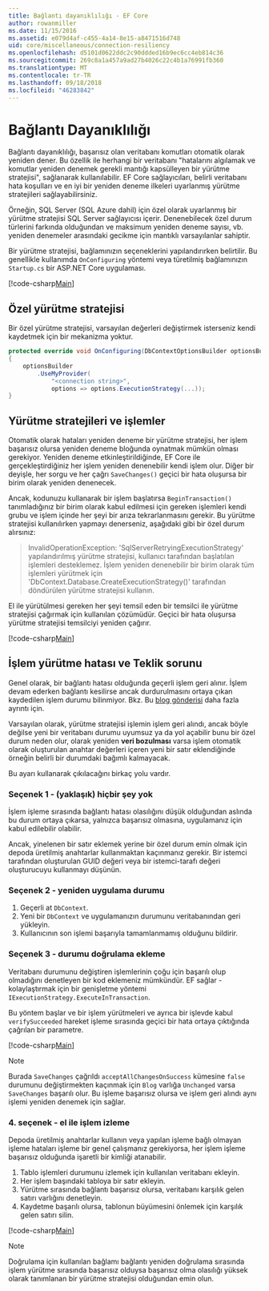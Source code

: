 ```yaml
---
title: Bağlantı dayanıklılığı - EF Core
author: rowanmiller
ms.date: 11/15/2016
ms.assetid: e079d4af-c455-4a14-8e15-a8471516d748
uid: core/miscellaneous/connection-resiliency
ms.openlocfilehash: d5101d0622ddc2c90ddded16b9ec6cc4eb814c36
ms.sourcegitcommit: 269c8a1a457a9ad27b4026c22c4b1a76991fb360
ms.translationtype: MT
ms.contentlocale: tr-TR
ms.lasthandoff: 09/18/2018
ms.locfileid: "46283842"
---
```

# <a name="connection-resiliency"></a>Bağlantı Dayanıklılığı

Bağlantı dayanıklılığı, başarısız olan veritabanı komutları otomatik olarak yeniden dener. Bu özellik ile herhangi bir veritabanı "hatalarını algılamak ve komutlar yeniden denemek gerekli mantığı kapsülleyen bir yürütme stratejisi", sağlanarak kullanılabilir. EF Core sağlayıcıları, belirli veritabanı hata koşulları ve en iyi bir yeniden deneme ilkeleri uyarlanmış yürütme stratejileri sağlayabilirsiniz.

Örneğin, SQL Server (SQL Azure dahil) için özel olarak uyarlanmış bir yürütme stratejisi SQL Server sağlayıcısı içerir. Denenebilecek özel durum türlerini farkında olduğundan ve maksimum yeniden deneme sayısı, vb. yeniden denemeler arasındaki gecikme için mantıklı varsayılanlar sahiptir.

Bir yürütme stratejisi, bağlamınızın seçeneklerini yapılandırırken belirtilir. Bu genellikle kullanımda `OnConfiguring` yöntemi veya türetilmiş bağlamınızın `Startup.cs` bir ASP.NET Core uygulaması.

[!code-csharp[Main](../../../samples/core/Miscellaneous/ConnectionResiliency/Program.cs#OnConfiguring)]

## <a name="custom-execution-strategy"></a>Özel yürütme stratejisi

Bir özel yürütme stratejisi, varsayılan değerleri değiştirmek isterseniz kendi kaydetmek için bir mekanizma yoktur.

``` csharp
protected override void OnConfiguring(DbContextOptionsBuilder optionsBuilder)
{
    optionsBuilder
        .UseMyProvider(
            "<connection string>",
            options => options.ExecutionStrategy(...));
}
```

## <a name="execution-strategies-and-transactions"></a>Yürütme stratejileri ve işlemler

Otomatik olarak hataları yeniden deneme bir yürütme stratejisi, her işlem başarısız olursa yeniden deneme bloğunda oynatmak mümkün olması gerekiyor. Yeniden deneme etkinleştirildiğinde, EF Core ile gerçekleştirdiğiniz her işlem yeniden denenebilir kendi işlem olur. Diğer bir deyişle, her sorgu ve her çağrı `SaveChanges()` geçici bir hata oluşursa bir birim olarak yeniden denenecek.

Ancak, kodunuzu kullanarak bir işlem başlatırsa `BeginTransaction()` tanımladığınız bir birim olarak kabul edilmesi için gereken işlemleri kendi grubu ve işlem içinde her şeyi bir arıza tekrarlanmasını gerekir. Bu yürütme stratejisi kullanılırken yapmayı denerseniz, aşağıdaki gibi bir özel durum alırsınız:

> InvalidOperationException: 'SqlServerRetryingExecutionStrategy' yapılandırılmış yürütme stratejisi, kullanıcı tarafından başlatılan işlemleri desteklemez. İşlem yeniden denenebilir bir birim olarak tüm işlemleri yürütmek için 'DbContext.Database.CreateExecutionStrategy()' tarafından döndürülen yürütme stratejisi kullanın.

El ile yürütülmesi gereken her şeyi temsil eden bir temsilci ile yürütme stratejisi çağırmak için kullanılan çözümüdür. Geçici bir hata oluşursa yürütme stratejisi temsilciyi yeniden çağırır.

[!code-csharp[Main](../../../samples/core/Miscellaneous/ConnectionResiliency/Program.cs#ManualTransaction)]

## <a name="transaction-commit-failure-and-the-idempotency-issue"></a>İşlem yürütme hatası ve Teklik sorunu

Genel olarak, bir bağlantı hatası olduğunda geçerli işlem geri alınır. İşlem devam ederken bağlantı kesilirse ancak durdurulmasını ortaya çıkan kaydedilen işlem durumu bilinmiyor. Bkz. Bu [blog gönderisi](https://blogs.msdn.com/b/adonet/archive/2013/03/11/sql-database-connectivity-and-the-idempotency-issue.aspx) daha fazla ayrıntı için.

Varsayılan olarak, yürütme stratejisi işlemin işlem geri alındı, ancak böyle değilse yeni bir veritabanı durumu uyumsuz ya da yol açabilir bunu bir özel durum neden olur, olarak yeniden **veri bozulması** varsa işlem otomatik olarak oluşturulan anahtar değerleri içeren yeni bir satır eklendiğinde örneğin belirli bir durumdaki bağımlı kalmayacak.

Bu ayarı kullanarak çıkılacağını birkaç yolu vardır.

### <a name="option-1---do-almost-nothing"></a>Seçenek 1 - (yaklaşık) hiçbir şey yok

İşlem işleme sırasında bağlantı hatası olasılığını düşük olduğundan aslında bu durum ortaya çıkarsa, yalnızca başarısız olmasına, uygulamanız için kabul edilebilir olabilir.

Ancak, yinelenen bir satır eklemek yerine bir özel durum emin olmak için depoda üretilmiş anahtarlar kullanmaktan kaçınmanız gerekir. Bir istemci tarafından oluşturulan GUID değeri veya bir istemci-tarafı değeri oluşturucuyu kullanmayı düşünün.

### <a name="option-2---rebuild-application-state"></a>Seçenek 2 - yeniden uygulama durumu

1. Geçerli at `DbContext`.
2. Yeni bir `DbContext` ve uygulamanızın durumunu veritabanından geri yükleyin.
3. Kullanıcının son işlemi başarıyla tamamlanmamış olduğunu bildirir.

### <a name="option-3---add-state-verification"></a>Seçenek 3 - durumu doğrulama ekleme

Veritabanı durumunu değiştiren işlemlerinin çoğu için başarılı olup olmadığını denetleyen bir kod eklemeniz mümkündür. EF sağlar - kolaylaştırmak için bir genişletme yöntemi `IExecutionStrategy.ExecuteInTransaction`.

Bu yöntem başlar ve bir işlem yürütmeleri ve ayrıca bir işlevde kabul `verifySucceeded` hareket işleme sırasında geçici bir hata ortaya çıktığında çağrılan bir parametre.

[!code-csharp[Main](../../../samples/core/Miscellaneous/ConnectionResiliency/Program.cs#Verification)]

> [!NOTE]
> Burada `SaveChanges` çağrıldı `acceptAllChangesOnSuccess` kümesine `false` durumunu değiştirmekten kaçınmak için `Blog` varlığa `Unchanged` varsa `SaveChanges` başarılı olur. Bu işleme başarısız olursa ve işlem geri alındı aynı işlemi yeniden denemek için sağlar.

### <a name="option-4---manually-track-the-transaction"></a>4. seçenek - el ile işlem izleme

Depoda üretilmiş anahtarlar kullanın veya yapılan işleme bağlı olmayan işleme hataları işleme bir genel çalışmanız gerekiyorsa, her işlem işleme başarısız olduğunda işaretli bir kimliği atanabilir.

1. Tablo işlemleri durumunu izlemek için kullanılan veritabanı ekleyin.
2. Her işlem başındaki tabloya bir satır ekleyin.
3. Yürütme sırasında bağlantı başarısız olursa, veritabanı karşılık gelen satırı varlığını denetleyin.
4. Kaydetme başarılı olursa, tablonun büyümesini önlemek için karşılık gelen satırı silin.

[!code-csharp[Main](../../../samples/core/Miscellaneous/ConnectionResiliency/Program.cs#Tracking)]

> [!NOTE]
> Doğrulama için kullanılan bağlamı bağlantı yeniden doğrulama sırasında işlem yürütme sırasında başarısız olduysa başarısız olma olasılığı yüksek olarak tanımlanan bir yürütme stratejisi olduğundan emin olun.
